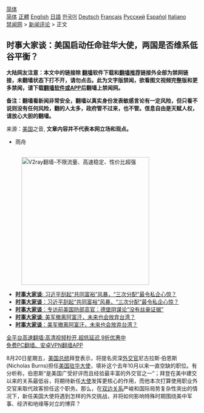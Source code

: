  <!-- 面包屑导航 --> <div class="breadcrumb"><!-- GTranslate: https://gtranslate.io/ -->  <div class="switcher notranslate">  <div class="selected">  <a href="#" onclick="return false;"> 简体</a>  </div>  <div class="option">  <a href="https://www.bannedbook.org" onclick="doGTranslate('zh-CN|zh-CN');jQuery('div.switcher div.selected a').html(jQuery(this).html());return false;" title="简体中文" class="nturl selected"> 简体</a>  <a href="https://www.bannedbook.org/zh-tw/" onclick="doGTranslate('zh-CN|zh-TW');jQuery('div.switcher div.selected a').html(jQuery(this).html());return false;" title="繁體中文" class="nturl"> 正體</a>  <a href="https://www.bannedbook.org/en/" onclick="doGTranslate('zh-CN|en');jQuery('div.switcher div.selected a').html(jQuery(this).html());return false;" title="English" class="nturl"> English</a>  <a href="https://www.bannedbook.org/ja/" onclick="doGTranslate('zh-CN|ja');jQuery('div.switcher div.selected a').html(jQuery(this).html());return false;" title="日本語" class="nturl"> 日語</a>  <a href="https://www.bannedbook.org/ko/" onclick="doGTranslate('zh-CN|ko');jQuery('div.switcher div.selected a').html(jQuery(this).html());return false;" title="한국어" class="nturl"> 한국어</a>  <a href="https://www.bannedbook.org/de/" onclick="doGTranslate('zh-CN|de');jQuery('div.switcher div.selected a').html(jQuery(this).html());return false;" title="Deutsch" class="nturl"> Deutsch</a>  <a href="https://www.bannedbook.org/fr/" onclick="doGTranslate('zh-CN|fr');jQuery('div.switcher div.selected a').html(jQuery(this).html());return false;" title="Français" class="nturl"> Français</a>  <a href="https://www.bannedbook.org/ru/" onclick="doGTranslate('zh-CN|ru');jQuery('div.switcher div.selected a').html(jQuery(this).html());return false;" title="Русский" class="nturl"> Русский</a>  <a href="https://www.bannedbook.org/es/" onclick="doGTranslate('zh-CN|es');jQuery('div.switcher div.selected a').html(jQuery(this).html());return false;" title="Español" class="nturl"> Español</a>  <a href="https://www.bannedbook.org/it/" onclick="doGTranslate('zh-CN|it');jQuery('div.switcher div.selected a').html(jQuery(this).html());return false;" title="Italiano" class="nturl"> Italiano</a>  </div>  </div>      <div class='breadcrumb-sub'><!-- Breadcrumb NavXT 6.3.0 --> <a href="https://www.bannedbook.org/" class="home">禁闻网</a> &gt; <a href="https://www.bannedbook.org/bnews/comments/" class="category">新闻评论</a> &gt; 正文</div></div><h2>时事大家谈：美国启动任命驻华大使，两国是否维系低谷平衡？</h2> <p class="notice"><b>大陆网友注意：本文中的链接除 <a href="https://github.com/bannedbook/fanqiang" >翻墙</a>软件下载和<a href="https://github.com/killgcd/justmysocks/blob/master/README.md">翻墙推荐</a>链接外全部为禁网链接，未翻墙状态下打不开，请勿点击。此为文字版禁闻，欲看图文视频完整版和更多禁闻，请下载<a href="https://github.com/bannedbook/fanqiang">翻墙软件或APP</a>后翻墙上禁闻网。</p><p>备注：翻墙看新闻非常安全，翻墙以真实身份发表敏感言论有一定风险，但只看不说则没有任何风险，翻的人太多，政府管不过来，也不管。信息自由是天赋人权，请放心大胆的翻墙。</b></p>  <div class="entry"> <p>来源：<a href="https://www.bannedbook.org/bnews/tag/%e7%be%8e%e5%9b%bd/" class="st_tag internal_tag" rel="tag" title="标签 美国 下的日志">美国</a>之音, <strong>文章内容并不代表本网立场和观点。</strong></p> <ul> <li> 雨舟 </li> </ul> <p><figure></figure> </p>  <p><figure class="op-interactive"><br/><a href="https://github.com/bannedbook/fanqiang/wiki/V2ray%E6%9C%BA%E5%9C%BA"><img src="https://raw.githubusercontent.com/bannedbook/fanqiang/master/v2ss/images/v2free.jpg" width="336" alt="V2ray翻墙-不限流量、高速稳定、性价比超强"></a><br/></figure> </p> <ul class='op-related-articles' title='相关阅读'> <li><a href='https://www.bannedbook.org/bnews/headline/20210824/1611907.html' target='_blank'><b>时事大家谈</b>: 习近平刮起“共同富裕”风暴，“三次分配”最令私企心惊？</a></li> <li><a href='https://www.bannedbook.org/bnews/comments/20210823/1611794.html' target='_blank'><b>时事大家谈</b>：习近平刮起“共同富裕”风暴，“三次分配”最令私企心惊？</a></li> <li><a href='https://www.bannedbook.org/bnews/comments/20210821/1610676.html' target='_blank'><b>时事大家谈</b>：专访前美国防部高官：德堡阴谋论“没有丝毫证据”</a></li> <li><a href='https://www.bannedbook.org/bnews/worldnews/usa/20210820/1609479.html' target='_blank'><b>时事大家谈</b>: 美军撤离阿富汗，未来也会放弃台湾？</a></li> <li><a href='https://www.bannedbook.org/bnews/comments/20210819/1609316.html' target='_blank'><b>时事大家谈</b>：美军撤离阿富汗，未来也会放弃台湾？</a></li> </ul> <p class="texttj"> <a href="https://github.com/bannedbook/fanqiang/wiki/V2ray%E6%9C%BA%E5%9C%BA" target="_blank">全平台高速翻墙:高清视频秒开,超低延迟,9折优惠中</a><br/> <a href="https://github.com/bannedbook/fanqiang/wiki/%E7%A6%81%E9%97%BB%E7%BD%91%E5%AE%89%E5%8D%93%E7%BF%BB%E5%A2%99%E6%96%B0%E9%97%BBAPP" target="_blank">免费PC翻墙、安卓VPN翻墙APP</a></p> <p >8月20日星期五，<a href="https://www.bannedbook.org/bnews/tag/%e7%be%8e%e5%9b%bd%e6%80%bb%e7%bb%9f/" class="st_tag internal_tag" rel="tag" title="标签 美国总统 下的日志">美国总统</a>拜登表示，将提名资深<a href="https://www.bannedbook.org/bnews/tag/%e5%a4%96%e4%ba%a4%e5%ae%98/" class="st_tag internal_tag" rel="tag" title="标签 外交官 下的日志">外交官</a>尼古拉斯&#183;伯恩斯(Nicholas Burns)担任<a href="https://www.bannedbook.org/bnews/tag/%e7%be%8e%e5%9b%bd%e9%a9%bb%e5%8d%8e%e5%a4%a7%e4%bd%bf/" class="st_tag internal_tag" rel="tag" title="标签 美国驻华大使 下的日志">美国驻华大使</a>，填补这个去年10月以来一直空缺的职位。有分析称，伯恩斯“是美国广受好评而且经验最丰富的外交官之一”；拜登在美中建交以来的关系最低谷，将期待新任<a href="https://www.bannedbook.org/bnews/tag/%E5%A4%A7%E4%BD%BF/" class="st_tag internal_tag" rel="tag" title="标签 大使 下的日志">大使</a>发挥更核心的作用，而他本次打算使用职业外交官来取代政客担任这个职务。那么，在<a href="https://www.bannedbook.org/bnews/tag/%E5%8F%8C%E8%BE%B9%E5%85%B3%E7%B3%BB/" class="st_tag internal_tag" rel="tag" title="标签 双边关系 下的日志">双边关系</a>严峻和国际局势复杂性突出的情况下，新任美国大使将遇到怎样的外交挑战，并将如何影响特殊时期围绕美中军事、经济和地缘等对立的博弈？</p><a name='sharetosocial'></a>  <div style="margin-bottom:5px;padding-bottom:5px;clear:both"> <div id="archive-pix-1" class="banner-ads"> <!-- AuctionX Display platform tag START --> <div id="26318x728x90x621x_ADSLOT2" clicktrack="%%CLICK_URL_ESC%%"></div> <!-- AuctionX Display platform tag END --> </div> <div id="archive-pix-2" class="banner-ads"> <!-- AuctionX Display platform tag START --> <div id="26315x300x250x621x_ADSLOT2" clicktrack="%%CLICK_URL_ESC%%"></div> <!-- AuctionX Display platform tag END --> </div> </div>  <div id="archive-pix-1" class="banner-ads"> <!-- AuctionX Display platform tag START --> <div id="26318x728x90x621x_ADSLOT3" clicktrack="%%CLICK_URL_ESC%%"></div> <!-- AuctionX Display platform tag END --> </div> </div><!--END ENTRY--> 